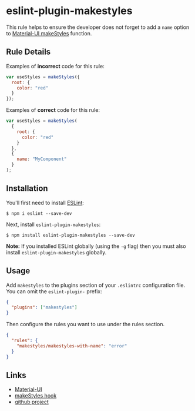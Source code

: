 # eslint-plugin-makestyles

This rule helps to ensure the developer does not forget to add a `name` option to [Material-UI makeStyles][makestyles] function.

## Rule Details

Examples of **incorrect** code for this rule:

```js
var useStyles = makeStyles({
  root: {
    color: "red"
  }
});
```

Examples of **correct** code for this rule:

```js
var useStyles = makeStyles(
  {
    root: {
      color: "red"
    }
  },
  {
    name: "MyComponent"
  }
);
```

## Installation

You'll first need to install [ESLint](http://eslint.org):

```
$ npm i eslint --save-dev
```

Next, install `eslint-plugin-makestyles`:

```
$ npm install eslint-plugin-makestyles --save-dev
```

**Note:** If you installed ESLint globally (using the `-g` flag) then you must also install `eslint-plugin-makestyles` globally.

## Usage

Add `makestyles` to the plugins section of your `.eslintrc` configuration file. You can omit the `eslint-plugin-` prefix:

```json
{
  "plugins": ["makestyles"]
}
```

Then configure the rules you want to use under the rules section.

```json
{
  "rules": {
    "makestyles/makestyles-with-name": "error"
  }
}
```

## Links

- [Material-UI]
- [makeStyles hook][makestyles]
- [github project][github]

[material-ui]: https://material-ui.com/
[makestyles]: https://material-ui.com/styles/api/#makestyles-styles-options-hook
[github]: https://github.com/madflanderz/eslint-plugin-makestyles
